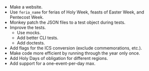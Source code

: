 * Make a website.
* Use `feria_name` for ferias of Holy Week, feasts of Easter Week, and Pentecost Week.
* Monkey patch the JSON files to a test object during tests.
* Improve the tests.
    - Use mocks.
    - Add better CLI tests.
    - Add doctests.
* Add flags for the ICS conversion (exclude commemorations, etc.).
* Make code more efficient by running through the year only once.
* Add Holy Days of obligation for different regions.
* Add support for a one-event-per-day max.
